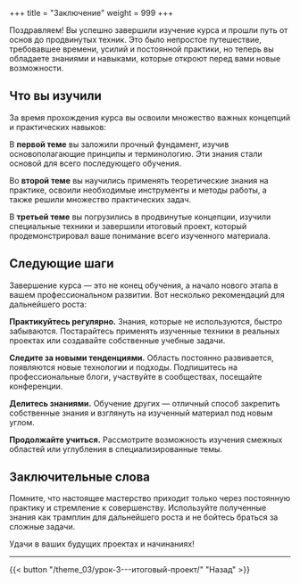 +++
title = "Заключение"
weight = 999
+++

Поздравляем! Вы успешно завершили изучение курса и прошли путь от основ до продвинутых техник. Это было непростое путешествие, требовавшее времени, усилий и постоянной практики, но теперь вы обладаете знаниями и навыками, которые откроют перед вами новые возможности.

## Что вы изучили

За время прохождения курса вы освоили множество важных концепций и практических навыков:

В **первой теме** вы заложили прочный фундамент, изучив основополагающие принципы и терминологию. Эти знания стали основой для всего последующего обучения.

Во **второй теме** вы научились применять теоретические знания на практике, освоили необходимые инструменты и методы работы, а также решили множество практических задач.

В **третьей теме** вы погрузились в продвинутые концепции, изучили специальные техники и завершили итоговый проект, который продемонстрировал ваше понимание всего изученного материала.

## Следующие шаги

Завершение курса — это не конец обучения, а начало нового этапа в вашем профессиональном развитии. Вот несколько рекомендаций для дальнейшего роста:

**Практикуйтесь регулярно.** Знания, которые не используются, быстро забываются. Постарайтесь применять изученные техники в реальных проектах или создавайте собственные учебные задачи.

**Следите за новыми тенденциями.** Область постоянно развивается, появляются новые технологии и подходы. Подпишитесь на профессиональные блоги, участвуйте в сообществах, посещайте конференции.

**Делитесь знаниями.** Обучение других — отличный способ закрепить собственные знания и взглянуть на изученный материал под новым углом.

**Продолжайте учиться.** Рассмотрите возможность изучения смежных областей или углубления в специализированные темы.

## Заключительные слова

Помните, что настоящее мастерство приходит только через постоянную практику и стремление к совершенству. Используйте полученные знания как трамплин для дальнейшего роста и не бойтесь браться за сложные задачи.

Удачи в ваших будущих проектах и начинаниях!

---

{{< button "/theme_03/урок-3---итоговый-проект/" "Назад" >}}